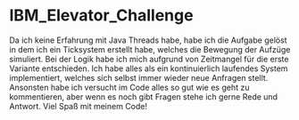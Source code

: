 # IBM_Elevator_Challenge

Da ich keine Erfahrung mit Java Threads habe, habe ich die Aufgabe gelöst in dem ich ein Ticksystem erstellt habe, welches die Bewegung der Aufzüge simuliert.
Bei der Logik habe ich mich aufgrund von Zeitmangel für die erste Variante entschieden. 
Ich habe alles als ein kontinuierlich laufendes System implementiert, welches sich selbst immer wieder neue Anfragen stellt.
Ansonsten habe ich versucht im Code alles so gut wie es geht zu kommentieren, aber wenn es noch gibt Fragen stehe ich gerne Rede und Antwort.
Viel Spaß mit meinem Code!
